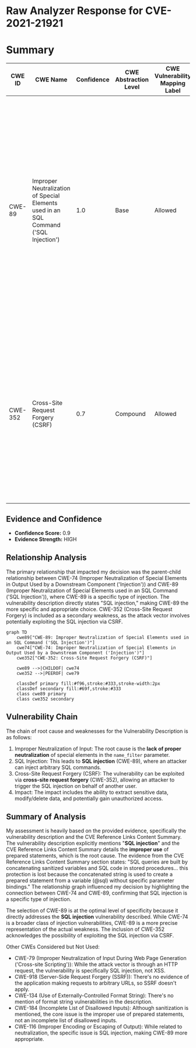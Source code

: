 # Raw Analyzer Response for CVE-2021-21921

# Summary
| CWE ID | CWE Name | Confidence | CWE Abstraction Level | CWE Vulnerability Mapping Label | CWE-Vulnerability Mapping Notes |
|---|---|---|---|---|---|
| CWE-89 | Improper Neutralization of Special Elements used in an SQL Command ('SQL Injection') | 1.0 | Base | Allowed | Primary CWE. The vulnerability description clearly states "**SQL injection**" which directly matches the CWE-89 definition. The CVE Reference Links Content Summary details how user-controlled input (`name_filter` parameter) is used to construct an SQL command without proper neutralization, leading to the injection vulnerability. |
| CWE-352 | Cross-Site Request Forgery (CSRF) | 0.7 | Compound | Allowed | Secondary CWE. The vulnerability description mentions that the SQL injection can be triggered through cross-site request forgery. CWE-352 is a compound weakness, representing a combination of factors that allows an attacker to trick a user into making unintended requests. |

## Evidence and Confidence

*   **Confidence Score:** 0.9
*   **Evidence Strength:** HIGH

## Relationship Analysis
The primary relationship that impacted my decision was the parent-child relationship between CWE-74 (Improper Neutralization of Special Elements in Output Used by a Downstream Component ('Injection')) and CWE-89 (Improper Neutralization of Special Elements used in an SQL Command ('SQL Injection')), where CWE-89 is a specific type of injection. The vulnerability description directly states "SQL injection," making CWE-89 the more specific and appropriate choice. CWE-352 (Cross-Site Request Forgery) is included as a secondary weakness, as the attack vector involves potentially exploiting the SQL injection via CSRF.

```mermaid
graph TD
    cwe89["CWE-89: Improper Neutralization of Special Elements used in an SQL Command ('SQL Injection')"]
    cwe74["CWE-74: Improper Neutralization of Special Elements in Output Used by a Downstream Component ('Injection')"]
    cwe352["CWE-352: Cross-Site Request Forgery (CSRF)"]

    cwe89 -->|CHILDOF| cwe74
    cwe352 -->|PEEROF| cwe79

    classDef primary fill:#f96,stroke:#333,stroke-width:2px
    classDef secondary fill:#69f,stroke:#333
    class cwe89 primary
    class cwe352 secondary
```

## Vulnerability Chain
The chain of root cause and weaknesses for the Vulnerability Description is as follows:
1.  Improper Neutralization of Input: The root cause is the **lack of proper neutralization** of special elements in the `name_filter` parameter.
2.  SQL Injection: This leads to **SQL injection** (CWE-89), where an attacker can inject arbitrary SQL commands.
3.  Cross-Site Request Forgery (CSRF): The vulnerability can be exploited via **cross-site request forgery** (CWE-352), allowing an attacker to trigger the SQL injection on behalf of another user.
4.  Impact: The impact includes the ability to extract sensitive data, modify/delete data, and potentially gain unauthorized access.

## Summary of Analysis
My assessment is heavily based on the provided evidence, specifically the vulnerability description and the CVE Reference Links Content Summary. The vulnerability description explicitly mentions "**SQL injection**" and the CVE Reference Links Content Summary details the **improper use** of prepared statements, which is the root cause. The evidence from the CVE Reference Links Content Summary section states: "SQL queries are built by concatenating sanitized variables and SQL code in stored procedures... this protection is lost because the concatenated string is used to create a prepared statement from a variable (@sql) without specific parameter bindings." The relationship graph influenced my decision by highlighting the connection between CWE-74 and CWE-89, confirming that SQL injection is a specific type of injection.

The selection of CWE-89 is at the optimal level of specificity because it directly addresses the **SQL injection** vulnerability described. While CWE-74 is a broader class of injection vulnerabilities, CWE-89 is a more precise representation of the actual weakness. The inclusion of CWE-352 acknowledges the possibility of exploiting the SQL injection via CSRF.

Other CWEs Considered but Not Used:

*   CWE-79 (Improper Neutralization of Input During Web Page Generation ('Cross-site Scripting')): While the attack vector is through an HTTP request, the vulnerability is specifically SQL injection, not XSS.
*   CWE-918 (Server-Side Request Forgery (SSRF)): There's no evidence of the application making requests to arbitrary URLs, so SSRF doesn't apply.
*   CWE-134 (Use of Externally-Controlled Format String): There's no mention of format string vulnerabilities in the description.
*   CWE-184 (Incomplete List of Disallowed Inputs): Although sanitization is mentioned, the core issue is the improper use of prepared statements, not an incomplete list of disallowed inputs.
*   CWE-116 (Improper Encoding or Escaping of Output): While related to neutralization, the specific issue is SQL injection, making CWE-89 more appropriate.